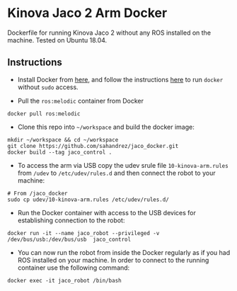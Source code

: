 # Kinova Jaco 2 Arm Docker
Dockerfile for running Kinova Jaco 2 without any ROS installed on the machine. 
Tested on Ubuntu 18.04.

## Instructions 
* Install Docker from [here](https://docs.docker.com/install/linux/docker-ce/ubuntu/), and follow the instructions [here](https://docs.docker.com/install/linux/linux-postinstall/) to run `docker` without `sudo` access. 

* Pull the `ros:melodic` container from Docker
```
docker pull ros:melodic
```

* Clone this repo into `~/workspace` and build the docker image:
```
mkdir ~/workspace && cd ~/workspace
git clone https://github.com/sahandrez/jaco_docker.git
docker build --tag jaco_control .
```

* To access the arm via USB copy the udev srule file `10-kinova-arm.rules` from `/udev` to 
`/etc/udev/rules.d` and then connect the robot to your machine: 
```
# From /jaco_docker
sudo cp udev/10-kinova-arm.rules /etc/udev/rules.d/
```

* Run the Docker container with access to the USB devices for establishing connection to the robot: 
```
docker run -it --name jaco_robot --privileged -v /dev/bus/usb:/dev/bus/usb  jaco_control
```

* You can now run the robot from inside the Docker regularly as if you had ROS installed on your 
machine. In order to connect to the running container use the following command:
```
docker exec -it jaco_robot /bin/bash
```
